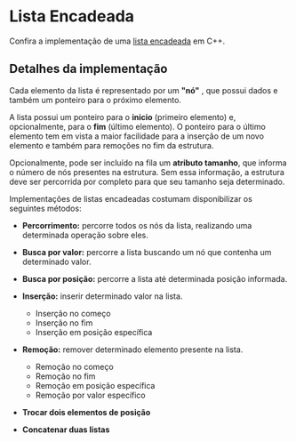 # Lista Encadeada

Confira a implementação de uma [lista encadeada](../src/list/LinkedList.cpp) em C++.

## Detalhes da implementação

Cada elemento da lista é representado por um **"nó"** , que possui dados e também um ponteiro para o próximo elemento.

A lista possui um ponteiro para o **inicio** (primeiro elemento) e, opcionalmente, para o **fim** (último elemento). O ponteiro para o último elemento tem em vista a maior facilidade para a inserção de um novo elemento e também para remoções no fim da estrutura.

Opcionalmente, pode ser incluído na fila um **atributo tamanho**, que informa o número de nós presentes na estrutura. Sem essa informação, a estrutura deve ser percorrida por completo para que seu tamanho seja determinado.

Implementações de listas encadeadas costumam disponibilizar os seguintes métodos:

* **Percorrimento:** percorre todos os nós da lista, realizando uma determinada operação sobre eles.

* **Busca por valor:** percorre a lista buscando um nó que contenha um determinado valor.

* **Busca por posição:** percorre a lista até determinada posição informada.

* **Inserção:** inserir determinado valor na lista.
    * Inserção no começo
    * Inserção no fim
    * Inserção em posição específica

* **Remoção:** remover determinado elemento presente na lista.
    * Remoção no começo
    * Remoção no fim
    * Remoção em posição específica
    * Remoção por valor específico

* **Trocar dois elementos de posição**

* **Concatenar duas listas**